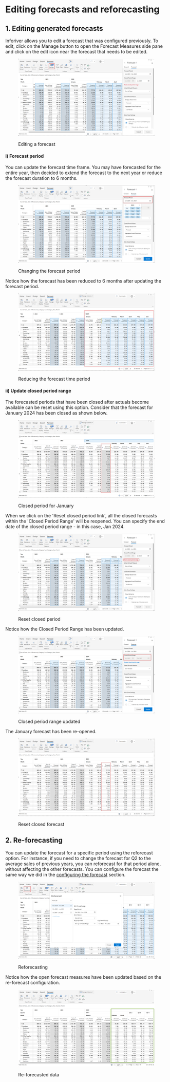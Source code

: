 # Editing forecasts and reforecasting

## 1. Editing generated forecasts

Inforiver allows you to edit a forecast that was configured previously. To edit, click on the Manage button to open the Forecast Measures side pane and click on the edit icon near the forecast that needs to be edited.

<figure><img src="../../../.gitbook/assets/image (3) (1) (1) (1).png" alt=""><figcaption><p>Editing a forecast</p></figcaption></figure>

#### i) Forecast period

You can update the forecast time frame. You may have forecasted for the entire year, then decided to extend the forecast to the next year or reduce the forecast duration to 6 months.

<figure><img src="../../../.gitbook/assets/image (4) (1) (1) (1).png" alt=""><figcaption><p>Changing the forecast period</p></figcaption></figure>

Notice how the forecast has been reduced to 6 months after updating the forecast period.

<figure><img src="../../../.gitbook/assets/image (5) (1) (1).png" alt=""><figcaption><p>Reducing the forecast time period</p></figcaption></figure>

#### ii) Update closed period range

The forecasted periods that have been closed after actuals become available can be reset using this option. Consider that the forecast for January 2024 has been closed as shown below.

<figure><img src="../../../.gitbook/assets/image (6) (1) (1).png" alt=""><figcaption><p>Closed period for January</p></figcaption></figure>

When we click on the 'Reset closed period link', all the closed forecasts within the 'Closed Period Range' will be reopened. You can specify the end date of the closed period range - in this case, Jan 2024.

<figure><img src="../../../.gitbook/assets/image (7) (1) (1).png" alt=""><figcaption><p>Reset closed period</p></figcaption></figure>

Notice how the Closed Period Range has been updated.

<figure><img src="../../../.gitbook/assets/image (8) (1).png" alt=""><figcaption><p>Closed period range updated</p></figcaption></figure>

The January forecast has been re-opened.

<figure><img src="../../../.gitbook/assets/image (9).png" alt=""><figcaption><p>Reset closed forecast</p></figcaption></figure>

## 2. Re-forecasting

You can update the forecast for a specific period using the reforecast option. For instance, if you need to change the forecast for Q2 to the average sales of previous years, you can reforecast for that period alone, without affecting the other forecasts. You can configure the forecast the same way we did in the [configuring the forecast](../forecasting.md#id-2.-configuring-the-forecast) section.

<figure><img src="../../../.gitbook/assets/image (415).png" alt=""><figcaption><p>Reforecasting</p></figcaption></figure>

Notice how the open forecast measures have been updated based on the re-forecast configuration.

<figure><img src="../../../.gitbook/assets/image (416).png" alt=""><figcaption><p>Re-forecasted data</p></figcaption></figure>
